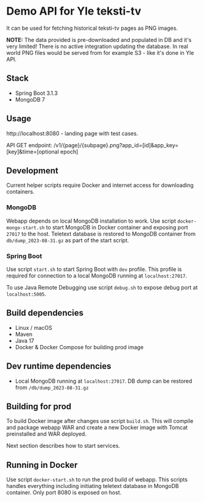 # Demo API for Yle teksti-tv
It can be used for fetching historical teksti-tv pages as PNG images.

**NOTE:** The data provided is pre-downloaded and populated in DB and it's very limited! There is no active integration updating the database. In real world PNG files would be served from for example S3 - like it's done in Yle API.

## Stack
- Spring Boot 3.1.3
- MongoDB 7


## Usage
http://localhost:8080 - landing page with test cases.

API GET endpoint: /v1/{page}/{subpage}.png?app_id=[id]&app_key=[key]&time=[optional epoch]

## Development
Current helper scripts require Docker and internet access for downloading containers.

### MongoDB
Webapp depends on local MongoDB installation to work. 
Use script `docker-mongo-start.sh` to start MongoDB in Docker container and exposing port `27017` to the host. 
Teletext database is restored to MongoDB container from `db/dump_2023-08-31.gz` as part of the start script.

### Spring Boot
Use script `start.sh` to start Spring Boot with `dev` profile. 
This profile is required for connection to a local MongoDB running at `localhost:27017`.

To use Java Remote Debugging use script `debug.sh` to expose debug port at `localhost:5005`.

## Build dependencies
- Linux / macOS
- Maven
- Java 17
- Docker & Docker Compose for building prod image


## Dev runtime dependencies
- Local MongoDB running at `localhost:27017`. DB dump can be restored from `/db/dump_2023-08-31.gz`

## Building for prod
To build Docker image after changes use script `build.sh`.
This will compile and package webapp WAR and create a new Docker image with Tomcat preinstalled and WAR deployed.

Next section describes how to start services.

## Running in Docker
Use script `docker-start.sh` to run the prod build of webapp.
This scripts handles everything including initiating teletext database in MongoDB container. Only port 8080 is exposed on host. 
